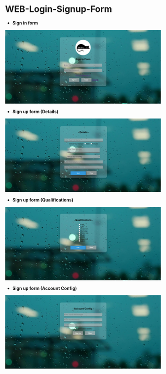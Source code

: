 # WEB-Login-Signup-Form

- **Sign in form**

![img_1](https://github.com/RaghavaJagannatham/MEAU/blob/stare/images/sign-in.png)

- **Sign up form (Details)**

![img_2](https://github.com/RaghavaJagannatham/MEAU/blob/stare/images/Details.png)

- **Sign up form (Qualifications)**

![img_3](https://github.com/RaghavaJagannatham/MEAU/blob/stare/images/Qualifications.png)

- **Sign up form (Account Config)**

![img_4](https://github.com/RaghavaJagannatham/MEAU/blob/stare/images/Account-config.png)

